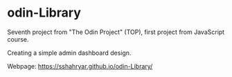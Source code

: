 # odin-Library

Seventh project from "The Odin Project" (TOP), first project from JavaScript course. 

Creating a simple admin dashboard design. 

Webpage: https://sshahryar.github.io/odin-Library/
